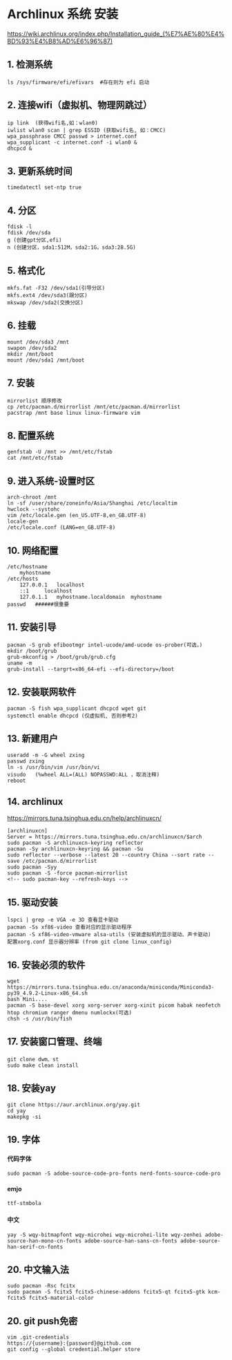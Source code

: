 # Archlinux 系统 安装

https://wiki.archlinux.org/index.php/Installation_guide_(%E7%AE%80%E4%BD%93%E4%B8%AD%E6%96%87)
## 1. 检测系统
    ls /sys/firmware/efi/efivars  #存在则为 efi 启动
## 2. 连接wifi（虚拟机、物理网跳过）
    ip link  (获得wifi名,如：wlan0)
    iwlist wlan0 scan | grep ESSID (获取wifi名, 如：CMCC)
    wpa_passphrase CMCC passwd > internet.conf
    wpa_supplicant -c internet.conf -i wlan0 &
    dhcpcd &
## 3. 更新系统时间
    timedatectl set-ntp true
## 4. 分区
    fdisk -l
    fdisk /dev/sda
    g (创建gpt分区,efi)
    n (创建分区，sda1:512M，sda2:1G，sda3:28.5G)
## 5. 格式化
    mkfs.fat -F32 /dev/sda1(引导分区)
    mkfs.ext4 /dev/sda3(跟分区)
    mkswap /dev/sda2(交换分区)
## 6. 挂载
    mount /dev/sda3 /mnt
    swapon /dev/sda2
    mkdir /mnt/boot
    mount /dev/sda1 /mnt/boot
## 7. 安装
    mirrorlist 顺序修改
    cp /etc/pacman.d/mirrorlist /mnt/etc/pacman.d/mirrorlist
    pacstrap /mnt base linux linux-firmware vim
## 8. 配置系统
    genfstab -U /mnt >> /mnt/etc/fstab
    cat /mnt/etc/fstab
## 9. 进入系统-设置时区
    arch-chroot /mnt
    ln -sf /user/share/zoneinfo/Asia/Shanghai /etc/localtim
    hwclock --systohc
    vim /etc/locale.gen (en_US.UTF-8,en_GB.UTF-8)
    locale-gen
    /etc/locale.conf (LANG=en_GB.UTF-8)
## 10. 网络配置
    /etc/hostname
        myhostname
    /etc/hosts
        127.0.0.1	localhost
        ::1		localhost
        127.0.1.1	myhostname.localdomain	myhostname
    passwd   ######很重要
## 11. 安装引导
    pacman -S grub efibootmgr intel-ucode/amd-ucode os-prober(可选，)
    mkdir /boot/grub
    grub-mkconfig > /boot/grub/grub.cfg
    uname -m
    grub-install --targrt=x86_64-efi --efi-directory=/boot
## 12. 安装联网软件
    pacman -S fish wpa_supplicant dhcpcd wget git
    systemctl enable dhcpcd (仅虚拟机, 否则参考2)
## 13. 新建用户
    useradd -m -G wheel zxing
    passwd zxing
    ln -s /usr/bin/vim /usr/bin/vi
    visudo   (%wheel ALL=(ALL) NOPASSWD:ALL ，取消注释)
    reboot
## 14. archlinux
https://mirrors.tuna.tsinghua.edu.cn/help/archlinuxcn/

    [archlinuxcn]
    Server = https://mirrors.tuna.tsinghua.edu.cn/archlinuxcn/$arch
    sudo pacman -S archlinuxcn-keyring reflector
    pacman -Sy archlinuxcn-keyring && pacman -Su
    sudo reflector --verbose --latest 20 --country China --sort rate --save /etc/pacman.d/mirrorlist
    sudo pacman -Syy
    sudo pacman -S -force pacman-mirrorlist
    <!-- sudo pacman-key --refresh-keys -->
## 15. 驱动安装
    lspci | grep -e VGA -e 3D 查看显卡驱动
    pacman -Ss xf86-video 查看对应的显示驱动程序
    pacman -S xf86-video-vmware alsa-utils (安装虚拟机的显示驱动、声卡驱动)
    配置xorg.conf 显示器分辨率 (from git clone linux_config)
## 16. 安装必须的软件
    wget https://mirrors.tuna.tsinghua.edu.cn/anaconda/miniconda/Miniconda3-py39_4.9.2-Linux-x86_64.sh
    bash Mini....
    pacman -S base-devel xorg xorg-server xorg-xinit picom habak neofetch htop chromium ranger dmenu numlockx(可选)
    chsh -s /usr/bin/fish
## 17. 安装窗口管理、终端
    git clone dwm、st
    sudo make clean install
## 18. 安装yay
    git clone https://aur.archlinux.org/yay.git
    cd yay
    makepkg -si
## 19. 字体
#### 代码字体
    sudo pacman -S adobe-source-code-pro-fonts nerd-fonts-source-code-pro
#### emjo
    ttf-stmbola
#### 中文
    yay -S wqy-bitmapfont wqy-microhei wqy-microhei-lite wqy-zenhei adobe-source-han-mono-cn-fonts adobe-source-han-sans-cn-fonts adobe-source-han-serif-cn-fonts
## 20. 中文输入法
    sudo pacman -Rsc fcitx
    sudo pacman -S fcitx5 fcitx5-chinese-addons fcitx5-qt fcitx5-gtk kcm-fcitx5 fcitx5-material-color
## 20. git push免密
    vim .git-credentials
    https://{username}:{password}@github.com
    git config --global credential.helper store

